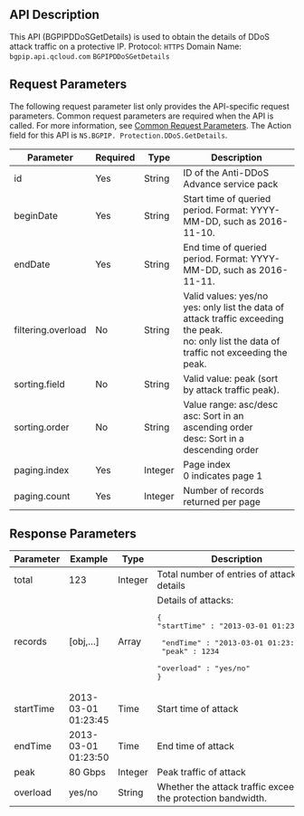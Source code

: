 ﻿[//]: # (chinagitpath:XXXXX)

## API Description
This API (BGPIPDDoSGetDetails) is used to obtain the details of DDoS attack traffic on a protective IP.
Protocol: `HTTPS`
Domain Name: `bgpip.api.qcloud.com`
`BGPIPDDoSGetDetails`

## Request Parameters
The following request parameter list only provides the API-specific request parameters. Common request parameters are required when the API is called. For more information, see [Common Request Parameters](https://cloud.tencent.com/document/product/1014/31224). The Action field for this API is `NS.BGPIP. Protection.DDoS.GetDetails`.

| Parameter | Required | Type | Description |
|---------|---------|---------|---------|
| id | Yes | String | ID of the Anti-DDoS Advance service pack |
| beginDate | Yes | String | Start time of queried period. Format: YYYY-MM-DD, such as 2016-11-10. |
| endDate | Yes | String | End time of queried period. Format: YYYY-MM-DD, such as 2016-11-11. |
| filtering.overload | No | String | Valid values: yes/no</br>yes: only list the data of attack traffic exceeding the peak.</br>no: only list the data of traffic not exceeding the peak. |
| sorting.field | No | String | Valid value: peak (sort by attack traffic peak). |
| sorting.order | No | String | Value range: asc/desc </br>asc: Sort in an ascending order</br>desc: Sort in a descending order |
| paging.index | Yes | Integer | Page index</br>0 indicates page 1 |
| paging.count | Yes | Integer | Number of records returned per page |

## Response Parameters

| Parameter | Example | Type | Description |
|---------|---------|---------|---------|
| total | 123 | Integer | Total number of entries of attack details |
| records | [obj,…] | Array | Details of attacks:<pre>{</br>"startTime" : "2013-03-01 01:23:45", </br> "endTime"   : "2013-03-01 01:23:45",</br> "peak"      : 1234 </br> "overload"  : "yes/no"</br>}</pre> |
| startTime | 2013-03-01</br>01:23:45 | Time | Start time of attack |
| endTime | 2013-03-01</br>01:23:50 | Time | End time of attack |
| peak | 80 Gbps | Integer | Peak traffic of attack |
| overload | yes/no | String | Whether the attack traffic exceeds the protection bandwidth. |

